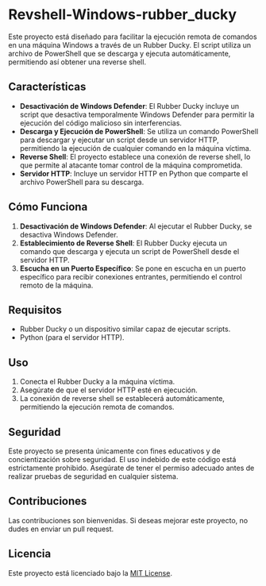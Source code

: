 # Revshell-Windows-rubber_ducky

Este proyecto está diseñado para facilitar la ejecución remota de comandos en una máquina Windows a través de un Rubber Ducky. El script utiliza un archivo de PowerShell que se descarga y ejecuta automáticamente, permitiendo así obtener una reverse shell.

## Características

- **Desactivación de Windows Defender**: El Rubber Ducky incluye un script que desactiva temporalmente Windows Defender para permitir la ejecución del código malicioso sin interferencias.
- **Descarga y Ejecución de PowerShell**: Se utiliza un comando PowerShell para descargar y ejecutar un script desde un servidor HTTP, permitiendo la ejecución de cualquier comando en la máquina víctima.
- **Reverse Shell**: El proyecto establece una conexión de reverse shell, lo que permite al atacante tomar control de la máquina comprometida.
- **Servidor HTTP**: Incluye un servidor HTTP en Python que comparte el archivo PowerShell para su descarga.

## Cómo Funciona

1. **Desactivación de Windows Defender**: Al ejecutar el Rubber Ducky, se desactiva Windows Defender.
2. **Establecimiento de Reverse Shell**: El Rubber Ducky ejecuta un comando que descarga y ejecuta un script de PowerShell desde el servidor HTTP.
3. **Escucha en un Puerto Específico**: Se pone en escucha en un puerto específico para recibir conexiones entrantes, permitiendo el control remoto de la máquina.

## Requisitos

- Rubber Ducky o un dispositivo similar capaz de ejecutar scripts.
- Python (para el servidor HTTP).

## Uso

1. Conecta el Rubber Ducky a la máquina víctima.
2. Asegúrate de que el servidor HTTP esté en ejecución.
3. La conexión de reverse shell se establecerá automáticamente, permitiendo la ejecución remota de comandos.

## Seguridad

Este proyecto se presenta únicamente con fines educativos y de concientización sobre seguridad. El uso indebido de este código está estrictamente prohibido. Asegúrate de tener el permiso adecuado antes de realizar pruebas de seguridad en cualquier sistema.

## Contribuciones

Las contribuciones son bienvenidas. Si deseas mejorar este proyecto, no dudes en enviar un pull request.

## Licencia

Este proyecto está licenciado bajo la [MIT License](LICENSE).
